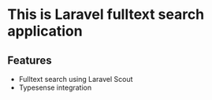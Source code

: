 # This is Laravel fulltext search application
## Features
- Fulltext search using Laravel Scout
- Typesense integration
